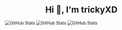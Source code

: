 <h1 align="center">Hi 👋, I'm trickyXD</h1>

<!--
**tricky-xd/tricky-xd** is a ✨ _special_ ✨ repository because its `README.md` (this file) appears on your GitHub profile.

Here are some ideas to get you started:

- 🔭 I’m currently working on ...
- 🌱 I’m currently learning ...
- 👯 I’m looking to collaborate on ...
- 🤔 I’m looking for help with ...
- 💬 Ask me about ...
- 📫 How to reach me: ...
- 😄 Pronouns: ...
- ⚡ Fun fact: ...
-->


![GitHub Stats](https://github-readme-streak-stats.herokuapp.com/?user=tricky-xd&theme=radical)
![GitHub Stats](https://github-readme-stats.vercel.app/api?username=tricky-xd&theme=radical)
![GitHub Stats](https://github-readme-stats.vercel.app/api/top-langs?username=tricky-xd&show_icons=true&locale=en&layout=compact&theme=radical)
